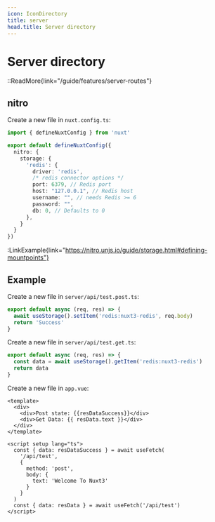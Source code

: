 ```yaml
---
icon: IconDirectory
title: server
head.title: Server directory
---
```


# Server directory

::ReadMore{link="/guide/features/server-routes"}

## nitro

Create a new file in `nuxt.config.ts`:

```ts [nuxt.config.ts]
import { defineNuxtConfig } from 'nuxt'

export default defineNuxtConfig({
  nitro: {
    storage: {
      'redis': {
        driver: 'redis',
        /* redis connector options */
        port: 6379, // Redis port
        host: "127.0.0.1", // Redis host
        username: "", // needs Redis >= 6
        password: "",
        db: 0, // Defaults to 0
      },
    }
  }
})
```

:LinkExample{link="https://nitro.unjs.io/guide/storage.html#defining-mountpoints"}

## Example

Create a new file in `server/api/test.post.ts`:

```ts [/server/api/test.post.ts]
export default async (req, res) => {
  await useStorage().setItem('redis:nuxt3-redis', req.body)
  return 'Success'
}
```

Create a new file in `server/api/test.get.ts`:

```ts [/server/api/test.get.ts]
export default async (req, res) => {
  const data = await useStorage().getItem('redis:nuxt3-redis')
  return data
}
```

Create a new file in `app.vue`:

```vue [app.vue]
<template>
  <div>
    <div>Post state: {{resDataSuccess}}</div>
    <div>Get Data: {{ resData.text }}</div>
  </div>
</template>

<script setup lang="ts">
  const { data: resDataSuccess } = await useFetch(
    '/api/test', 
    {
      method: 'post',
      body: {
        text: 'Welcome To Nuxt3'
      }
    }
  )
  const { data: resData } = await useFetch('/api/test')
</script>
```
